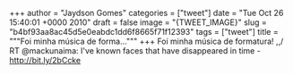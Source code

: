 
+++
author = "Jaydson Gomes"
categories = ["tweet"]
date = "Tue Oct 26 15:40:01 +0000 2010"
draft = false
image = "{TWEET_IMAGE}"
slug = "b4bf93aa8ac45d5e0eabdc1dd6f8665f71f12393"
tags = ["tweet"]
title = """Foi minha música de forma..."""
+++
Foi minha música de formatura! \,,/ RT @mackunaima: I've known faces that have disappeared in time - http://bit.ly/2bCcke
